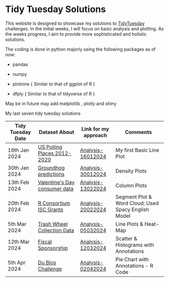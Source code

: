 # Tidy Tuesday Solutions

This website is designed to showcase my solutions to [TidyTuesday](https://github.com/rfordatascience/tidytuesday) challenges. In the initial weeks, I will focus on basic analysis and plotting. As the weeks progress, I aim to provide more sophisticated and holistic solutions.

The coding is done in python majorly using the following packages as of now:

-   pandas

-   numpy

-   plotnine { Similar to that of ggplot of R }

-   dfply { Similar to that of tidyverse of R }

May be in future may add matplotlib , plotly and shiny

My last seven tidy tuesday solutions

| Tidy Tuesday Date | Dataset About                                                                                                              | Link for my approach                                   | Comments                                            |
|------------------|-------------------|------------------|------------------|
| 16th Jan 2024     | [US Polling Places 2012-2020](https://github.com/rfordatascience/tidytuesday/blob/master/data/2024/2024-01-16/readme.md)   | [Analysis-16012024](tidy-analysis/16012024/index.html) | My first Basic Line Plot                            |
| 30th Jan 2024     | [Groundhog predictions](https://github.com/rfordatascience/tidytuesday/blob/master/data/2024/2024-01-30/readme.md)         | [Analysis-30012024](tidy-analysis/30012024/index.html) | Density Plots                                       |
| 13th Feb 2024     | [Valentine's Day consumer data](https://github.com/rfordatascience/tidytuesday/blob/master/data/2024/2024-02-13/readme.md) | [Analysis-13022024](tidy-analysis/13022024/index.html) | Column Plots                                        |
| 20th Feb 2024     | [R Consortium ISC Grants](https://github.com/rfordatascience/tidytuesday/blob/master/data/2024/2024-02-20/readme.md)       | [Analysis-20022024](tidy-analysis/20022024/index.html) | Segment Plot & Word Cloud; Used Spacy English Model |
| 5th Mar 2024      | [Trash Wheel Collection Data](https://github.com/rfordatascience/tidytuesday/blob/master/data/2024/2024-03-05/readme.md)   | [Analysis-05032024](tidy-analysis/05032024/index.html) | Line Plots & Heat-Map                               |
| 12th Mar 2024     | [Fiscal Sponsorship](https://github.com/rfordatascience/tidytuesday/blob/master/data/2024/2024-03-12/readme.md)            | [Analysis-12032024](tidy-analysis/12032024/index.html) | Scatter & Histograms with Annotations               |
| 5th Apr 2024      | [Du Bios Challenge](https://github.com/rfordatascience/tidytuesday/blob/master/data/2024/2024-04-02/readme.md)             | [Analysis-02042024](tidy-analysis/02042024/index.html) | Pie Chart with Annotations - R Code                 |